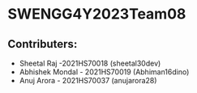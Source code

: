 # SWENGG4Y2023Team08

## Contributers:

* Sheetal Raj -2021HS70018 (sheetal30dev)
* Abhishek Mondal - 2021HS70019 (Abhiman16dino)
* Anuj Arora - 2021HS70037 (anujarora28)
